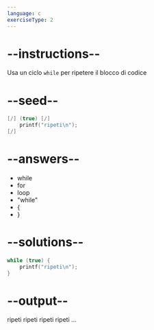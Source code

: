 ```yaml
---
language: c
exerciseType: 2
---
```


# --instructions--

Usa un ciclo `while` per ripetere il blocco di codice

# --seed--

```c
[/] (true) [/]
    printf("ripeti\n");
[/]
```

# --answers--

- while
- for
- loop
- "while"
- {
- }

# --solutions--

```c
while (true) {
    printf("ripeti\n");
}
```

# --output--

ripeti
ripeti
ripeti
ripeti
...

